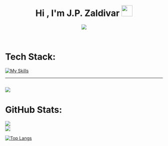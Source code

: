 
<h1 align="center"><b>Hi , I'm J.P. Zaldivar </b><img src="https://media.giphy.com/media/hvRJCLFzcasrR4ia7z/giphy.gif" width="35"></h1>

<p align="center">
  <a href="https://github.com/0J0P0"><img src="https://readme-typing-svg.herokuapp.com?font=Time+New+Roman&color=48C9B0&size=25&center=true&vCenter=true&width=600&height=100&lines=Studying+Data+Science+and+Engineerin+in+UPC;And+student+at+42+Barcelona+School"></a>
</p>



<br>

# Tech Stack:
[![My Skills](https://skillicons.dev/icons?i=aws,bash,c,cpp,cmake,latex,linux,md,matlab,postgres,py,r,vscode)](https://skillicons.dev)

---
[![](https://visitcount.itsvg.in/api?id=0J0P0&label=Profile%20Views&color=0&icon=5&pretty=false)](https://github.com/0J0P0#)
---

# GitHub Stats:
![](https://github-readme-stats.vercel.app/api?username=0J0P0&theme=gotham&hide_border=true&include_all_commits=true&count_private=false)<br/>
![](https://github-readme-streak-stats.herokuapp.com/?user=0J0P0&theme=gotham&hide_border=true)<br/>

[![Top Langs](https://github-readme-stats.vercel.app/api/top-langs/?username=0J0P0&hide_progress=false&langs_count=6&layout=compact&size_weight=0.5&count_weight=0.5&theme=gotham&hide_border=true&)](https://github.com/anuraghazra/github-readme-stats)
